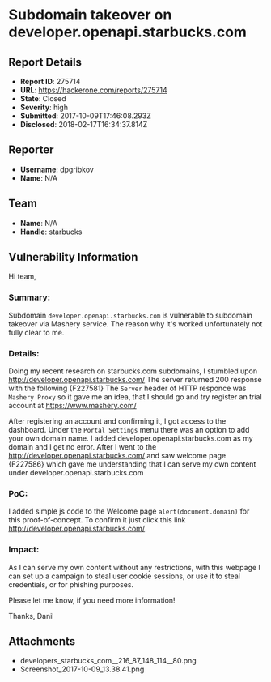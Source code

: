 # Subdomain takeover on developer.openapi.starbucks.com

## Report Details
- **Report ID**: 275714
- **URL**: https://hackerone.com/reports/275714
- **State**: Closed
- **Severity**: high
- **Submitted**: 2017-10-09T17:46:08.293Z
- **Disclosed**: 2018-02-17T16:34:37.814Z

## Reporter
- **Username**: dpgribkov
- **Name**: N/A

## Team
- **Name**: N/A
- **Handle**: starbucks

## Vulnerability Information
Hi team,

### Summary: 
Subdomain `developer.openapi.starbucks.com` is vulnerable to subdomain takeover via Mashery service. The reason why it's worked unfortunately not fully clear to me.

### Details:
Doing my recent research on starbucks.com subdomains, I stumbled upon http://developer.openapi.starbucks.com/ The server returned 200 response with the following {F227581} The `Server` header of HTTP responce was `Mashery Proxy` so it gave me an idea, that I should go and try register an trial account at https://www.mashery.com/

After registering an account and confirming it, I got access to the dashboard. Under the `Portal Settings` menu there was an option to add your own domain name. I added developer.openapi.starbucks.com as my domain and I get no error. After I went to the http://developer.openapi.starbucks.com/ and saw welcome page {F227586} which gave me understanding that I can serve my own content under developer.openapi.starbucks.com

### PoC:
I added simple js code to the Welcome page `alert(document.domain)` for this proof-of-concept.
To confirm it just click this link http://developer.openapi.starbucks.com/

### Impact:
As I can serve my own content without any restrictions, with this webpage I can set up a campaign to steal user cookie sessions, or use it to steal credentials, or for phishing purposes. 

Please let me know, if you need more information!

Thanks,
Danil

## Attachments
- developers_starbucks_com__216_87_148_114__80.png
- Screenshot_2017-10-09_13.38.41.png
